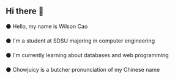 ## Hi there 👋

⚫ Hello, my name is Wilson Cao

⚫ I'm a student at SDSU majoring in computer engineering

⚫ I'm currently learning about databases and web programming

⚫ Chowjuicy is a butcher pronunciation of my Chinese name
<!--
**ChowJuicy/ChowJuicy** is a ✨ _special_ ✨ repository because its `README.md` (this file) appears on your GitHub profile.

Here are some ideas to get you started:

- 🔭 I’m currently working on ...
- 🌱 I’m currently learning ...
- 👯 I’m looking to collaborate on ...
- 🤔 I’m looking for help with ...
- 💬 Ask me about ...
- 📫 How to reach me: ...
- 😄 Pronouns: ...
- ⚡ Fun fact: ...
-->
